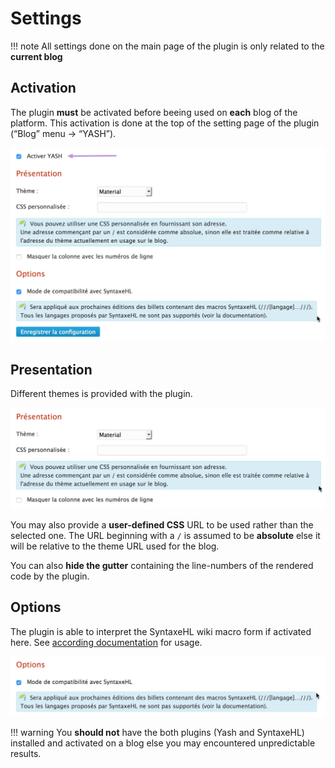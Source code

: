 Settings
========

!!! note
	All settings done on the main page of the plugin is only related to the **current blog**


Activation
----------

The plugin **must** be activated before beeing used on **each** blog of the platform. This activation is done at the top of the setting page of the plugin (“Blog” menu → “YASH”).

![Activation](../img/yash-settings.jpg)


Presentation
------------

Different themes is provided with the plugin.

![Presentation options](../img/yash-presentation.jpg)

You may also provide a **user-defined CSS** URL to be used rather than the selected one. The URL beginning with a ```/``` is assumed to be **absolute** else it will be relative to the theme URL used for the blog.

You can also **hide the gutter** containing the line-numbers of the rendered code by the plugin.


Options
-------

The plugin is able to interpret the SyntaxeHL wiki macro form if activated here. See [according documentation](syntaxehl) for usage.

![Other options](../img/yash-options.jpg)

!!! warning
	You **should not** have the both plugins (Yash and SyntaxeHL) installed and activated on a blog else you may encountered unpredictable results.
